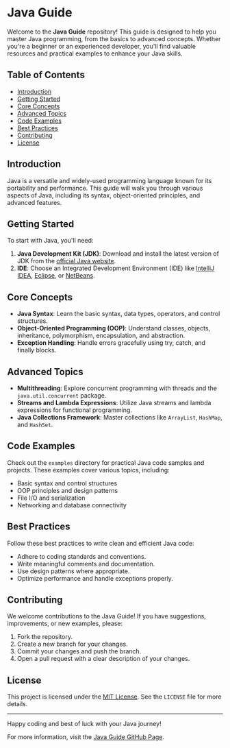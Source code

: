 # Java Guide

Welcome to the **Java Guide** repository! This guide is designed to help you master Java programming, from the basics to advanced concepts. Whether you're a beginner or an experienced developer, you'll find valuable resources and practical examples to enhance your Java skills.

## Table of Contents

- [Introduction](#introduction)
- [Getting Started](#getting-started)
- [Core Concepts](#core-concepts)
- [Advanced Topics](#advanced-topics)
- [Code Examples](#code-examples)
- [Best Practices](#best-practices)
- [Contributing](#contributing)
- [License](#license)

## Introduction

Java is a versatile and widely-used programming language known for its portability and performance. This guide will walk you through various aspects of Java, including its syntax, object-oriented principles, and advanced features.

## Getting Started

To start with Java, you'll need:

1. **Java Development Kit (JDK)**: Download and install the latest version of JDK from the [official Java website](https://www.oracle.com/java/technologies/javase-jdk11-downloads.html).
2. **IDE**: Choose an Integrated Development Environment (IDE) like [IntelliJ IDEA](https://www.jetbrains.com/idea/), [Eclipse](https://www.eclipse.org/), or [NetBeans](https://netbeans.apache.org/).

## Core Concepts

- **Java Syntax**: Learn the basic syntax, data types, operators, and control structures.
- **Object-Oriented Programming (OOP)**: Understand classes, objects, inheritance, polymorphism, encapsulation, and abstraction.
- **Exception Handling**: Handle errors gracefully using try, catch, and finally blocks.

## Advanced Topics

- **Multithreading**: Explore concurrent programming with threads and the `java.util.concurrent` package.
- **Streams and Lambda Expressions**: Utilize Java streams and lambda expressions for functional programming.
- **Java Collections Framework**: Master collections like `ArrayList`, `HashMap`, and `HashSet`.

## Code Examples

Check out the `examples` directory for practical Java code samples and projects. These examples cover various topics, including:

- Basic syntax and control structures
- OOP principles and design patterns
- File I/O and serialization
- Networking and database connectivity

## Best Practices

Follow these best practices to write clean and efficient Java code:

- Adhere to coding standards and conventions.
- Write meaningful comments and documentation.
- Use design patterns where appropriate.
- Optimize performance and handle exceptions properly.

## Contributing

We welcome contributions to the Java Guide! If you have suggestions, improvements, or new examples, please:

1. Fork the repository.
2. Create a new branch for your changes.
3. Commit your changes and push the branch.
4. Open a pull request with a clear description of your changes.

## License

This project is licensed under the [MIT License](LICENSE). See the `LICENSE` file for more details.

---

Happy coding and best of luck with your Java journey!

For more information, visit the [Java Guide GitHub Page](https://ProgrammerKR.guthub.io/java_guide.pro).
